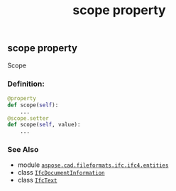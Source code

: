 ﻿---
title: scope property
second_title: Aspose.CAD for Python via .NET API References
description: 
type: docs
weight: 160
url: /aspose.cad.fileformats.ifc.ifc4.entities/ifcdocumentinformation/scope/
is_root: false
---

## scope property


Scope
### Definition:
```python
@property
def scope(self):
    ...
@scope.setter
def scope(self, value):
    ...
```

### See Also
* module [`aspose.cad.fileformats.ifc.ifc4.entities`](../../)
* class [`IfcDocumentInformation`](/cad/python-net/aspose.cad.fileformats.ifc.ifc4.entities/ifcdocumentinformation)
* class [`IfcText`](/cad/python-net/aspose.cad.fileformats.ifc.ifc4.types/ifctext)
